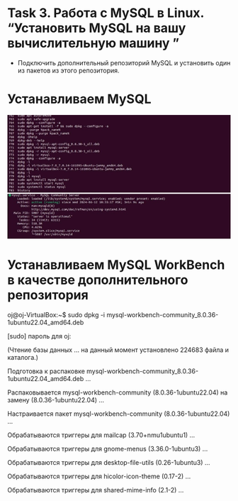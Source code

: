# Task 3. Работа с MySQL в Linux. “Установить MySQL на вашу вычислительную машину ”

- Подключить дополнительный репозиторий MySQL и установить один из пакетов из этого репозитория.

# Устанавливаем MySQL

![Alt text](/finaldocs1.jpg)
![Alt text](/finaldocs2.jpg)


# Устанавливаем MySQL WorkBench в качестве дополнительного репозитория


oj@oj-VirtualBox:~$ sudo dpkg -i mysql-workbench-community_8.0.36-1ubuntu22.04_amd64.deb

[sudo] пароль для oj:

(Чтение базы данных … на данный момент установлено 224683 файла и каталога.)

Подготовка к распаковке mysql-workbench-community_8.0.36-1ubuntu22.04_amd64.deb …

Распаковывается mysql-workbench-community (8.0.36-1ubuntu22.04) на замену (8.0.36-1ubuntu22.04) …

Настраивается пакет mysql-workbench-community (8.0.36-1ubuntu22.04) …

Обрабатываются триггеры для mailcap (3.70+nmu1ubuntu1) …

Обрабатываются триггеры для gnome-menus (3.36.0-1ubuntu3) …

Обрабатываются триггеры для desktop-file-utils (0.26-1ubuntu3) …

Обрабатываются триггеры для hicolor-icon-theme (0.17-2) …

Обрабатываются триггеры для shared-mime-info (2.1-2) …


[def]: /finaldocs2.jpg